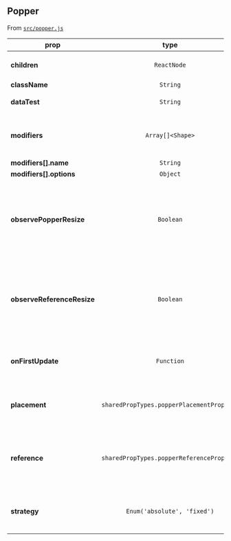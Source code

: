 ## Popper

From [`src/popper.js`](./src/popper.js)

| prop                       |                   type                    |         default         |      required      | description                                                                                                                            |
| -------------------------- | :---------------------------------------: | :---------------------: | :----------------: | -------------------------------------------------------------------------------------------------------------------------------------- |
| **children**               |                `ReactNode`                |                         | :white_check_mark: | Content inside the Popper                                                                                                              |
| **className**              |                 `String`                  |                         |        :x:         |
| **dataTest**               |                 `String`                  | `'dhis2-uicore-popper'` |        :x:         |
| **modifiers**              |             `Array[]<Shape>`              |          `[]`           |        :x:         | A property of the `createPopper` options. See [popper docs](https://popper.js.org/docs/v2/constructors/)                               |
| **modifiers[].name**       |                 `String`                  |                         |        :x:         |
| **modifiers[].options**    |                 `Object`                  |                         |        :x:         |
| **observePopperResize**    |                 `Boolean`                 |                         |        :x:         | Makes the Popper update position when the **Popper content** changes size                                                              |
| **observeReferenceResize** |                 `Boolean`                 |                         |        :x:         | Makes the Popper update position when the **reference element** changes size                                                           |
| **onFirstUpdate**          |                `Function`                 |                         |        :x:         | A property of the `createPopper` options. See [popper docs](https://popper.js.org/docs/v2/constructors/)                               |
| **placement**              | `sharedPropTypes.popperPlacementPropType` |        `'auto'`         |        :x:         | A property of the `createPopper` options. See [popper docs](https://popper.js.org/docs/v2/constructors/)                               |
| **reference**              | `sharedPropTypes.popperReferencePropType` |                         |        :x:         | A React ref, DOM node, or [virtual element](https://popper.js.org/docs/v2/virtual-elements/) for the popper to position itself against |
| **strategy**               |        `Enum('absolute', 'fixed')`        |                         |        :x:         | A property of the `createPopper` options. See [popper docs](https://popper.js.org/docs/v2/constructors/)                               |
